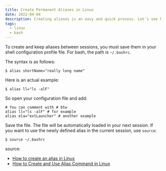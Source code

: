 ```yaml
---
title: Create Permanent Aliases in Linux
date: 2022-04-04
description: Creating aliases is an easy and quick process. Let's see how.
tags:
  - linux
  - bash
---
```



To create and keep aliases between sessions, you must save them in your shell configuration profile file. For bash, the path is `~/.bashrc`.

The syntax is as follows:

```
$ alias shortName="really long name"
```
Here is an actual example:

```
$ alias ll="ls -alF"
```
So open your configuration file and add:

```
# You can comment with # btw 
alias ll="ls -alF" # for example
alias ela="extLauncher" # another example
```

Save the file. The file will be automatically loaded in your next session. If you want to use the newly defined alias in the current session, use `source`:

```
$ source ~/.bashrc
```

source:
- [How to create an alias in Linux](https://www.redhat.com/sysadmin/how-create-alias-linux)
- [How to Create and Use Alias Command in Linux](https://www.tecmint.com/create-alias-in-linux/)
